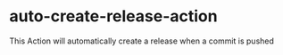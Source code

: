 # auto-create-release-action
This Action will automatically create a release when a commit is pushed
